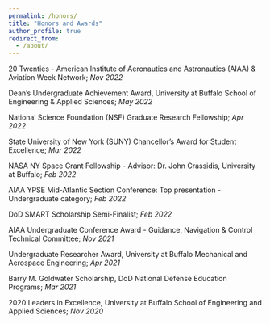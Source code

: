 ```yaml
---
permalink: /honors/
title: "Honors and Awards"
author_profile: true
redirect_from: 
  - /about/
---
```



20 Twenties - American Institute of Aeronautics and Astronautics (AIAA) & Aviation Week Network; *Nov 2022*

Dean’s Undergraduate Achievement Award, University at Buffalo School of Engineering & Applied Sciences; *May 2022*

National Science Foundation (NSF) Graduate Research Fellowship; *Apr 2022*

State University of New York (SUNY) Chancellor’s Award for Student Excellence; *Mar 2022*

NASA NY Space Grant Fellowship - Advisor: Dr. John Crassidis, University at Buffalo; *Feb 2022*

AIAA YPSE Mid-Atlantic Section Conference: Top presentation - Undergraduate category; *Feb 2022*

DoD SMART Scholarship Semi-Finalist; *Feb 2022*

AIAA Undergraduate Conference Award - Guidance, Navigation & Control Technical Committee; *Nov 2021*

Undergraduate Researcher Award, University at Buffalo Mechanical and Aerospace Engineering; *Apr 2021*

Barry M. Goldwater Scholarship, DoD National Defense Education Programs; *Mar 2021*

2020 Leaders in Excellence, University at Buffalo School of Engineering and Applied Sciences; *Nov 2020*
